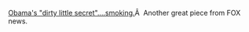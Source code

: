 ---
layout: post
wordpress_id: 177
wordpress_url: http://noesbueno.com/archives/177
date: '2007-01-20 10:15:46 -0600'
date_gmt: '2007-01-20 15:15:46 -0600'
body: |
  <p><a href="http://mediamatters.org/items/200701180010">Obama's "dirty little secret"....smoking.</a>Â  Another great piece from FOX news.</p>
---